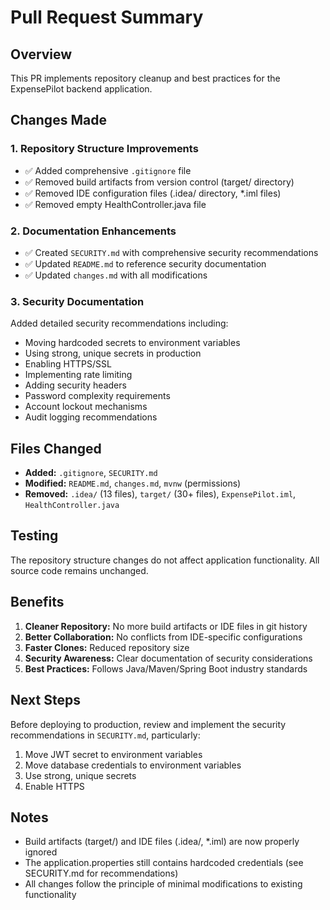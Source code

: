 # Pull Request Summary

## Overview
This PR implements repository cleanup and best practices for the ExpensePilot backend application.

## Changes Made

### 1. Repository Structure Improvements
- ✅ Added comprehensive `.gitignore` file
- ✅ Removed build artifacts from version control (target/ directory)
- ✅ Removed IDE configuration files (.idea/ directory, *.iml files)
- ✅ Removed empty HealthController.java file

### 2. Documentation Enhancements
- ✅ Created `SECURITY.md` with comprehensive security recommendations
- ✅ Updated `README.md` to reference security documentation
- ✅ Updated `changes.md` with all modifications

### 3. Security Documentation
Added detailed security recommendations including:
- Moving hardcoded secrets to environment variables
- Using strong, unique secrets in production
- Enabling HTTPS/SSL
- Implementing rate limiting
- Adding security headers
- Password complexity requirements
- Account lockout mechanisms
- Audit logging recommendations

## Files Changed
- **Added:** `.gitignore`, `SECURITY.md`
- **Modified:** `README.md`, `changes.md`, `mvnw` (permissions)
- **Removed:** `.idea/` (13 files), `target/` (30+ files), `ExpensePilot.iml`, `HealthController.java`

## Testing
The repository structure changes do not affect application functionality. All source code remains unchanged.

## Benefits
1. **Cleaner Repository:** No more build artifacts or IDE files in git history
2. **Better Collaboration:** No conflicts from IDE-specific configurations
3. **Faster Clones:** Reduced repository size
4. **Security Awareness:** Clear documentation of security considerations
5. **Best Practices:** Follows Java/Maven/Spring Boot industry standards

## Next Steps
Before deploying to production, review and implement the security recommendations in `SECURITY.md`, particularly:
1. Move JWT secret to environment variables
2. Move database credentials to environment variables
3. Use strong, unique secrets
4. Enable HTTPS

## Notes
- Build artifacts (target/) and IDE files (.idea/, *.iml) are now properly ignored
- The application.properties still contains hardcoded credentials (see SECURITY.md for recommendations)
- All changes follow the principle of minimal modifications to existing functionality
